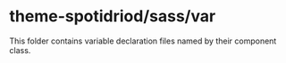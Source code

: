# theme-spotidriod/sass/var

This folder contains variable declaration files named by their component class.
